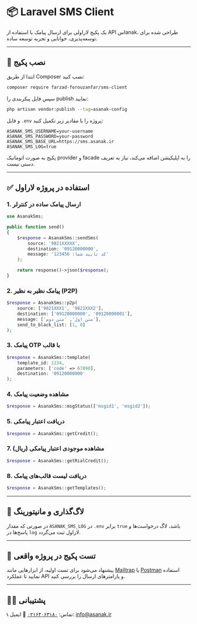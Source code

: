 # 📦 Laravel SMS Client

یک پکیج لاراولی برای ارسال پیامک با استفاده از API اسanak، طراحی شده برای توسعه‌پذیری، خوانایی و تجربه توسعه ساده.

---

## 🔧 نصب پکیج

ابتدا از طریق Composer نصب کنید:

```bash
composer require farzad-forouzanfar/sms-client
```

سپس فایل پیکربندی را publish نمایید:

```bash
php artisan vendor:publish --tag=asanak-config
```

و فایل `.env` پروژه را با مقادیر زیر تکمیل کنید:

```env
ASANAK_SMS_USERNAME=your-username
ASANAK_SMS_PASSWORD=your-password
ASANAK_SMS_BASE_URL=https://sms.asanak.ir
ASANAK_SMS_LOG=true
```

پکیج به صورت اتوماتیک provider و facade را به اپلیکیشن اضافه می‌کند، نیاز به تعریف دستی نیست.

---

## ✅ استفاده در پروژه لاراول

### 1. ارسال پیامک ساده در کنترلر

```php
use AsanakSms;

public function send()
{
    $response = AsanakSms::sendSms(
        source: '9821XXXXX',
        destination: '09120000000',
        message: 'کد تایید شما: 123456'
    );

    return response()->json($response);
}
```

### 2. پیامک نظیر به نظیر (P2P)

```php
$response = AsanakSms::p2p(
    source: ['9821XXX1', '9821XXX2'],
    destination: ['09120000000', '09120000001'],
    message: ['متن اول', 'متن دوم'],
    send_to_black_list: [1, 0]
);
```

### 3. پیامک OTP با قالب

```php
$response = AsanakSms::template(
    template_id: 1234,
    parameters: ['code' => 67890],
    destination: '09120000000'
);
```

### 4. مشاهده وضعیت پیامک

```php
$response = AsanakSms::msgStatus(['msgid1', 'msgid2']);
```

### 5. دریافت اعتبار پیامکی

```php
$response = AsanakSms::getCredit();
```

### 7. مشاهده موجودی اعتبار پیامکی (ریال)
```php
$response = AsanakSms::getRialCredit();
```

### 8. دریافت لیست قالب‌های پیامک
```php
$response = AsanakSms::getTemplates();
```

---

## 🧰 لاگ‌گذاری و مانیتورینگ

در صورتی که مقدار `ASANAK_SMS_LOG` در `.env` برابر `true` باشد، لاگ درخواست‌ها و پاسخ‌ها در `log` لاراول ثبت می‌گردد.

---

## 🧪 تست پکیج در پروژه واقعی

پیشنهاد می‌شود برای تست اولیه، از ابزارهایی مانند [Mailtrap](https://mailtrap.io/) یا [Postman](https://postman.com) استفاده نمایید تا عملکرد API و پارامترهای ارسال را بررسی کنید.

---

## 🙋‍♂️ پشتیبانی

📞 تماس: [۰۲١۶۴۰۶۳۱۸۰](https://asanak.com/call_to_asanak)
📨 ایمیل: [info@asanak.ir](mailto:info@asanak.ir)
